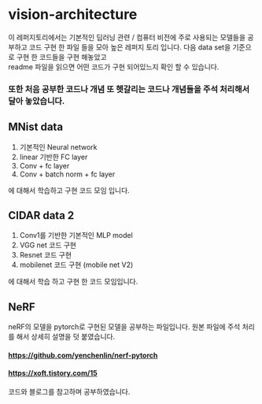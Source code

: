 # vision-architecture
이 레퍼지토리에서는 기본적인 딥러닝 관련 / 컴퓨터 비전에 주로 사용되는 
모델들을 공부하고 코드 구현 한 파일 들을 모아 높은 레퍼지 토리 입니다. 
다음 data set을 기준으로 구현 한 코드들을 구현 해놓았고  
readme 파일을 읽으면 어떤 코드가 구현 되어있느지 확인 할 수 있습니다. 

### 또한 처음 공부한 코드나 개념 또 헷갈리는 코드나 개념들을 주석 처리해서 달아 놓았습니다. 


## MNist data 
1. 기본적인 Neural network
2. linear 기반한 FC layer
3. Conv + fc layer
4. Conv + batch norm + fc layer

에 대해서 학습하고 구현 코드 모임 입니다. 

## CIDAR data 2 
1. Conv1를 기반한 기본적인 MLP model
2. VGG net 코드 구현
3. Resnet 코드 구현
4. mobilenet 코드 구현 (mobile net V2)

에 대해서 학습 하고 구현 한 코드 모임입니다. 

## NeRF 
neRF의 모델을 pytorch로 구현된 모델을 공부하는 파일입니다. 
원본 파일에 주석 처리를 해서 상세히 설명을 덧 붙였습니다. 

#### https://github.com/yenchenlin/nerf-pytorch
#### https://xoft.tistory.com/15
코드와 블로그를 참고하며 공부하였습니다. 
